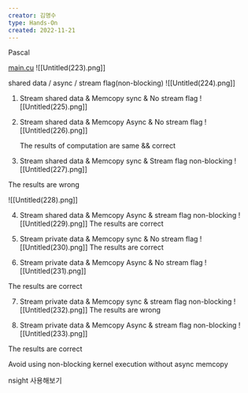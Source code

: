 ```yaml
---
creator: 김명수
type: Hands-On
created: 2022-11-21
---
```

Pascal

[main.cu](https://s3-us-west-2.amazonaws.com/secure.notion-static.com/7f0fef26-8ff9-4869-a3c0-c8bac0d23f5d/main.cu)
![[Untitled(223).png]]


shared data / async / stream flag(non-blocking)
![[Untitled(224).png]]


1. Stream shared data & Memcopy sync & No stream flag
![[Untitled(225).png]]


2. Stream shared data & Memcopy Async & No stream flag
![[Untitled(226).png]]


   The results of computation are same && correct


3. Stream shared data & Memcopy sync & Stream flag non-blocking
![[Untitled(227).png]]

The results are wrong

![[Untitled(228).png]]


4. Stream shared data & Memcopy Async & stream flag non-blocking
![[Untitled(229).png]]
The results are correct


5. Stream private data & Memcopy sync & No stream flag
![[Untitled(230).png]]
The results are correct


6. Stream private data & Memcopy Async & No stream flag
![[Untitled(231).png]]

The results are correct


7. Stream private data & Memcopy sync & stream flag non-blocking
![[Untitled(232).png]]
 The results are wrong

8. Stream private data & Memcopy Async & stream flag non-blocking
![[Untitled(233).png]]

The results are correct


Avoid using non-blocking kernel execution without async memcopy

nsight 사용해보기